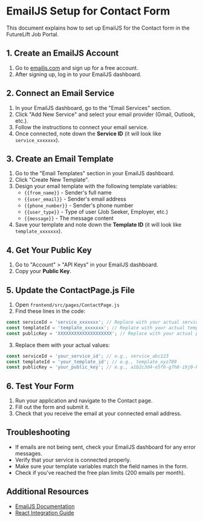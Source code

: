 # EmailJS Setup for Contact Form

This document explains how to set up EmailJS for the Contact form in the FutureLift Job Portal.

## 1. Create an EmailJS Account

1. Go to [emailjs.com](https://www.emailjs.com/) and sign up for a free account.
2. After signing up, log in to your EmailJS dashboard.

## 2. Connect an Email Service

1. In your EmailJS dashboard, go to the "Email Services" section.
2. Click "Add New Service" and select your email provider (Gmail, Outlook, etc.).
3. Follow the instructions to connect your email service.
4. Once connected, note down the **Service ID** (it will look like `service_xxxxxxx`).

## 3. Create an Email Template

1. Go to the "Email Templates" section in your EmailJS dashboard.
2. Click "Create New Template".
3. Design your email template with the following template variables:
   - `{{from_name}}` - Sender's full name
   - `{{user_email}}` - Sender's email address
   - `{{phone_number}}` - Sender's phone number
   - `{{user_type}}` - Type of user (Job Seeker, Employer, etc.)
   - `{{message}}` - The message content
4. Save your template and note down the **Template ID** (it will look like `template_xxxxxxx`).

## 4. Get Your Public Key

1. Go to "Account" > "API Keys" in your EmailJS dashboard.
2. Copy your **Public Key**.

## 5. Update the ContactPage.js File

1. Open `frontend/src/pages/ContactPage.js`
2. Find these lines in the code:

```javascript
const serviceId = 'service_xxxxxxx'; // Replace with your actual service ID
const templateId = 'template_xxxxxxx'; // Replace with your actual template ID
const publicKey = 'XXXXXXXXXXXXXXXXXXXX'; // Replace with your actual public key
```

3. Replace them with your actual values:

```javascript
const serviceId = 'your_service_id'; // e.g., service_abc123
const templateId = 'your_template_id'; // e.g., template_xyz789
const publicKey = 'your_public_key'; // e.g., a1b2c3d4-e5f6-g7h8-i9j0-k1l2m3n4o5p6
```

## 6. Test Your Form

1. Run your application and navigate to the Contact page.
2. Fill out the form and submit it.
3. Check that you receive the email at your connected email address.

## Troubleshooting

- If emails are not being sent, check your EmailJS dashboard for any error messages.
- Verify that your service is connected properly.
- Make sure your template variables match the field names in the form.
- Check if you've reached the free plan limits (200 emails per month).

## Additional Resources

- [EmailJS Documentation](https://www.emailjs.com/docs/)
- [React Integration Guide](https://www.emailjs.com/docs/examples/reactjs/) 